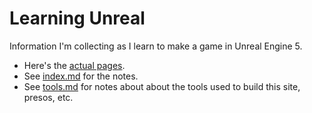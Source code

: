 # Learning Unreal

Information I'm collecting as I learn to make a game in Unreal Engine 5.

* Here's the [actual pages](https://asacamano.github.io/learning-unreal).
* See [index.md](index.md) for the notes.
* See [tools.md](tools.md) for notes about about the tools used to build this site, presos, etc.
